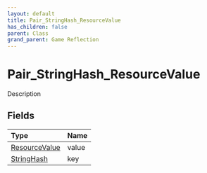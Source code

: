 ```yaml
---
layout: default
title: Pair_StringHash_ResourceValue
has_children: false
parent: Class
grand_parent: Game Reflection
---
```

# Pair_StringHash_ResourceValue
Description 

## Fields
| Type | Name |
|:-------------|:--------------|
| [ResourceValue](/game-reflection/classes/resource_value.md) | value |
| [StringHash](/game-reflection/classes/string_hash.md) | key |
